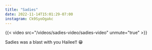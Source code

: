 ```yaml
---
title: "Sadies"
date: 2022-11-14T15:01:29-07:00
instagram: Ck9SyoOgakc
---
```


{{< video src="/videos/sadies-video/sadies-video" unmute="true" >}}

Sadies was a blast with you Hailee!! 😁
